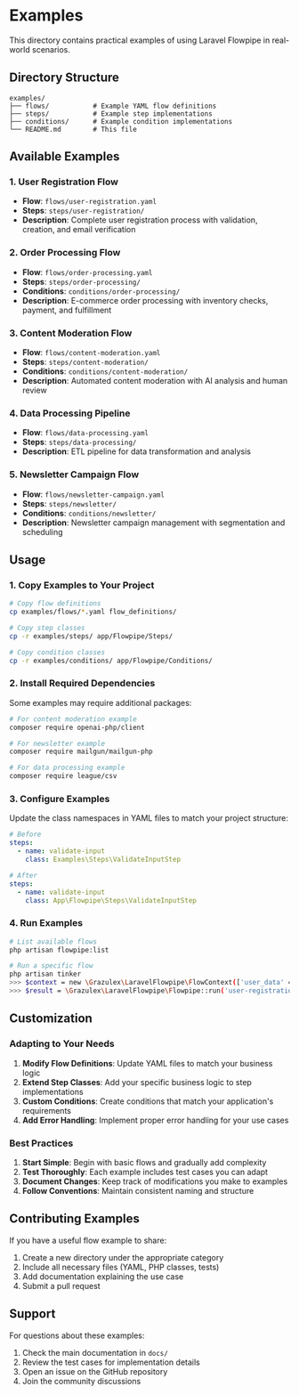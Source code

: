 # Examples

This directory contains practical examples of using Laravel Flowpipe in real-world scenarios.

## Directory Structure

```
examples/
├── flows/           # Example YAML flow definitions
├── steps/           # Example step implementations
├── conditions/      # Example condition implementations
└── README.md        # This file
```

## Available Examples

### 1. User Registration Flow
- **Flow**: `flows/user-registration.yaml`
- **Steps**: `steps/user-registration/`
- **Description**: Complete user registration process with validation, creation, and email verification

### 2. Order Processing Flow
- **Flow**: `flows/order-processing.yaml`
- **Steps**: `steps/order-processing/`
- **Conditions**: `conditions/order-processing/`
- **Description**: E-commerce order processing with inventory checks, payment, and fulfillment

### 3. Content Moderation Flow
- **Flow**: `flows/content-moderation.yaml`
- **Steps**: `steps/content-moderation/`
- **Conditions**: `conditions/content-moderation/`
- **Description**: Automated content moderation with AI analysis and human review

### 4. Data Processing Pipeline
- **Flow**: `flows/data-processing.yaml`
- **Steps**: `steps/data-processing/`
- **Description**: ETL pipeline for data transformation and analysis

### 5. Newsletter Campaign Flow
- **Flow**: `flows/newsletter-campaign.yaml`
- **Steps**: `steps/newsletter/`
- **Conditions**: `conditions/newsletter/`
- **Description**: Newsletter campaign management with segmentation and scheduling

## Usage

### 1. Copy Examples to Your Project

```bash
# Copy flow definitions
cp examples/flows/*.yaml flow_definitions/

# Copy step classes
cp -r examples/steps/ app/Flowpipe/Steps/

# Copy condition classes
cp -r examples/conditions/ app/Flowpipe/Conditions/
```

### 2. Install Required Dependencies

Some examples may require additional packages:

```bash
# For content moderation example
composer require openai-php/client

# For newsletter example
composer require mailgun/mailgun-php

# For data processing example
composer require league/csv
```

### 3. Configure Examples

Update the class namespaces in YAML files to match your project structure:

```yaml
# Before
steps:
  - name: validate-input
    class: Examples\Steps\ValidateInputStep

# After  
steps:
  - name: validate-input
    class: App\Flowpipe\Steps\ValidateInputStep
```

### 4. Run Examples

```bash
# List available flows
php artisan flowpipe:list

# Run a specific flow
php artisan tinker
>>> $context = new \Grazulex\LaravelFlowpipe\FlowContext(['user_data' => ['email' => 'user@example.com']]);
>>> $result = \Grazulex\LaravelFlowpipe\Flowpipe::run('user-registration', $context);
```

## Customization

### Adapting to Your Needs

1. **Modify Flow Definitions**: Update YAML files to match your business logic
2. **Extend Step Classes**: Add your specific business logic to step implementations
3. **Custom Conditions**: Create conditions that match your application's requirements
4. **Add Error Handling**: Implement proper error handling for your use cases

### Best Practices

1. **Start Simple**: Begin with basic flows and gradually add complexity
2. **Test Thoroughly**: Each example includes test cases you can adapt
3. **Document Changes**: Keep track of modifications you make to examples
4. **Follow Conventions**: Maintain consistent naming and structure

## Contributing Examples

If you have a useful flow example to share:

1. Create a new directory under the appropriate category
2. Include all necessary files (YAML, PHP classes, tests)
3. Add documentation explaining the use case
4. Submit a pull request

## Support

For questions about these examples:

1. Check the main documentation in `docs/`
2. Review the test cases for implementation details
3. Open an issue on the GitHub repository
4. Join the community discussions
